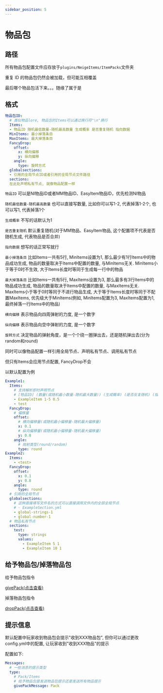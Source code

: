 ```yaml
---
sidebar_position: 5
---
```


# 物品包

## 路径

所有物品包配置文件应存放于`plugins/NeigeItems/ItemPacks`文件夹

重复 ID 的物品包仍然会被加载，但可能互相覆盖

最后哪个物品包活下来。。。随缘了属于是

## 格式

```yaml
物品包ID:
  # 类似物品lore, 物品包的Items可以通过换行符"\n"换行
  Items:
  - 物品ID 随机最低数量-随机最高数量 生成概率 是否重复随机 指向数据
  MinItems: 最小掉落条目
  MaxItems: 最大掉落条目
  FancyDrop:
    offset:
      x: 横向偏移
      y: 纵向偏移
    angle:
      type: 旋转方式
  globalsections:
  - 引用的全局节点ID或者引用的全局节点文件路径
  sections:
  在此处声明私有节点, 就像物品配置一样
```

`物品ID` 可以是NI物品ID或者MM物品ID、EasyItem物品ID，优先检测NI物品

`随机最低数量-随机最高数量` 也可以直接写数量, 比如你可以写1-2, 代表掉落1-2个, 也可以写1, 代表掉落1个

`生成概率` 不写的话默认为1

`是否重复随机` 默认重复随机(对于MM物品、EasyItem物品, 这个配置项不代表是否随机生成, 代表物品是否合并)

`指向数据` 想写的话正常写就行

`最小掉落条目` 比如Items一共有5行, MinItems设置为1, 那么最少有1行Items中的物品成功生成, 物品的数量取决于Items中配置的数量, 与MinItems无关. MinItems小于等于0时不生效, 大于Items长度时等同于生成每一行中的物品

`最大掉落条目` 比如Items一共有5行, MaxItems设置为3, 那么最多有3行Items中的物品成功生成, 物品的数量取决于Items中配置的数量, 与MaxItems无关. MaxItems小于等于0时等同于不进行物品生成, 大于等于Items长度时等同于不配置MaxItems, 优先级大于MinItems(例如, MinItems配置为3, MaxItems配置为1, 最终掉落一行Items中的物品)

`横向偏移` 表示物品向四周弹射的力度, 是一个数字

`纵向偏移` 表示物品向空中弹射的力度, 是一个数字

`旋转方式` 决定物品的弹射角度，是一个个绕一圈弹出去，还是随机弹出去(分为random和round)

同时可以像物品配置一样引用全局节点、声明私有节点、调用私有节点

但只有Items会应用节点配置, FancyDrop不会

以默认配置为例

```yaml
Example1:
  Items:
    # 支持解析即时声明节点
    # [物品ID] (数量(或随机最小数量-随机最大数量)) (生成概率) (是否反复随机) (指向数据)
    - ExampleItem 1-5 0.5
    - test
  FancyDrop:
    # 偏移量
    offset:
      # 横向偏移量(或随机最小偏移量-随机最大偏移量)
      x: 0.1
      # 纵向偏移量(或随机最小偏移量-随机最大偏移量)
      y: 0.8
    angle:
      # 抛射类型(round/random)
      type: round
Example2:
  Items:
    - <test>
  FancyDrop:
    offset:
      x: 0.1
      y: 0.8
    angle:
      type: round
  # 引用的全局节点
  globalsections:
    # 这种直接填写文件名的方式可以直接调用文件内的全部全局节点
    # - ExampleSection.yml
    - global-strings-1
    - global-number-1
  # 物品私有节点
  sections:
    test:
      type: strings
      values:
        - ExampleItem 5 1
        - ExampleItem 10 1
```

## 给予物品包/掉落物品包

给予物品包指令

[givePack(点击查看)](指令/物品获取.md#givepack)

掉落物品包指令

[dropPack(点击查看)](指令/物品掉落.md#droppack)

## 提示信息

默认配置中玩家收到物品包会提示"收到XXX物品包", 但你可以通过更改config.yml中的配置, 让玩家收到"收到XXX物品"的提示

配置如下:

```yaml
Messages:
  # 一些消息的提示类型
  type:
    # Pack/Items
    # 给予物品包是发送物品包提示还是发送所有物品提示
    givePackMessage: Pack
```
